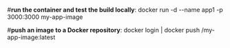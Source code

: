 #**run the container and test the build locally**:
docker run -d --name app1 -p 3000:3000 my-app-image

#**push an image to a Docker repository**:
docker login | 
docker push <my-docker-username>/my-app-image:latest
